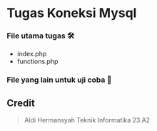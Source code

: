 # Tugas Koneksi Mysql
### File utama tugas 🛠
- index.php
- functions.php

### File yang lain untuk uji coba 📝

## Credit
> Aldi Hermansyah Teknik Informatika 23.A2
